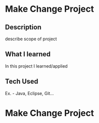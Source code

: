 # Make Change Project

## Description
describe scope of project

## What I learned
In this project I learned/applied

## Tech Used
Ex. - Java, Eclipse, Git...
# Make Change Project
